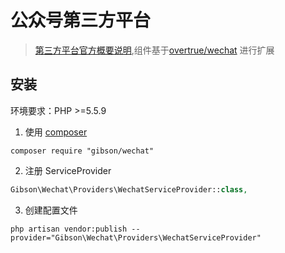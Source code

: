 # 公众号第三方平台

> [第三方平台官方概要说明](https://open.weixin.qq.com/cgi-bin/showdocument?action=dir_list&t=resource/res_list&verify=1&id=open1419318292&token=&lang=zh_CN
),组件基于[overtrue/wechat](https://github.com/overtrue/wechat) 进行扩展

## 安装

环境要求：PHP >=5.5.9

1. 使用 [composer](https://getcomposer.org/)

  ```shell
  composer require "gibson/wechat"
  ```
  
2. 注册 ServiceProvider

  ```php
  Gibson\Wechat\Providers\WechatServiceProvider::class,
  ``` 
  
3. 创建配置文件

  ```shell
  php artisan vendor:publish --provider="Gibson\Wechat\Providers\WechatServiceProvider"
  ```
